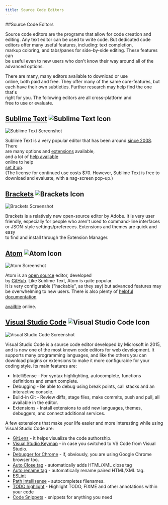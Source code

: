 ```yaml
---
title: Source Code Editors
---
```


##Source Code Editors

Source code editors are the programs that allow for code creation and  
editing. Any text editor can be used to write code. But dedicated code  
editors offer many useful features, including: text completion,  
markup coloring, and tabs/panes for side-by-side editing. These features can  
be useful even to new users who don't know their way around all of the  
advanced options.

There are many, many editors available to download or use  
online, both paid and free. They offer many of the same core-features, but  
each have their own subtleties. Further research may help find the one that's  
right for you. The following editors are all cross-platform and  
free to use or evaluate.

## <a href='https://www.sublimetext.com/' target='_blank' rel='nofollow'>Sublime Text</a> ![Sublime Text Icon](//discourse-user-assets.s3.amazonaws.com/original/2X/1/1249e18855b9c9ef177e636e6c4e308b4877bf2d.png)

![Sublime Text Screenshot](//discourse-user-assets.s3.amazonaws.com/original/2X/6/63f774c31a7b1a439bcef9d11e95463b6998310e.png)

Sublime Text is a very popular editor that has been around <a href='https://www.sublimetext.com/blog/articles/one-point-oh' target='_blank' rel='nofollow'>since 2008</a>. There  
are many options and <a href='https://packagecontrol.io/' target='_blank' rel='nofollow'>extensions</a> available,  
and a lot of <a href='http://stackoverflow.com/search?q=sublime+text' target='_blank' rel='nofollow'>help available</a>  
online to help  
<a href='http://www.websightdesigns.com/wiki/Setting_up_Sublime_Text_3' target='_blank' rel='nofollow'>set it up</a>.  
(The license for continued use costs $70\. However, Sublime Text is free to  
download and evaluate, with a nag-screen pop-up.)

## <a href='http://brackets.io/' target='_blank' rel='nofollow'>Brackets</a> ![Brackets Icon](//discourse-user-assets.s3.amazonaws.com/original/2X/d/df30640741461569071875cf4ff6cad9924f8b32.png)

![Brackets Screenshot](//discourse-user-assets.s3.amazonaws.com/original/2X/2/2f395a58d24ed551ed8440a10ae640777f1143b6.png)

Brackets is a relatively new open-source editor by Adobe. It is very user  
friendly, especially for people who aren't used to command-line interfaces  
or JSON-style settings/prefereces. Extensions and themes are quick and easy  
to find and install through the Extension Manager.

## <a href='https://atom.io/' target='_blank' rel='nofollow'>Atom</a> ![Atom Icon](//discourse-user-assets.s3.amazonaws.com/original/2X/7/7f6ba67d0ea310e1c1024f83c9acc1e0ecf255a8.png)

![Atom Screenshot](//discourse-user-assets.s3.amazonaws.com/original/2X/8/8016e7c0937e8ce6fcb6104c9aee0026443912f5.png)

Atom is an <a href='https://github.com/atom/atom' target='_blank' rel='nofollow'>open source</a> editor, developed  
by <a href='https://github.com/' target='_blank' rel='nofollow'>GitHub</a>. Like Sublime Text, Atom is quite popular.  
It is very configurable ("hackable", as they say) but advanced features may  
be overwhelming to new users. There is also plenty of <a href='http://readwrite.com/2014/05/20/github-atom-5-tips-getting-started-tutorial-corey-johnson/' target='_blank' rel='nofollow'>helpful</a> <a href='http://flight-manual.atom.io/' target='_blank' rel='nofollow'>documentation</a>  

<a href='http://stackoverflow.com/search?q=atom' target='_blank' rel='nofollow'>availble</a> online.


## <a href='https://code.visualstudio.com/' target='_blank' rel='nofollow'>Visual Studio Code</a> ![Visual Studio Code Icon](https://i.imgur.com/b4vFsKa.png)

![Visual Studio Code Screenshot](https://code.visualstudio.com/home/home-screenshot-mac-lg.png)

Visual Studio Code is a source code editor developed by Microsoft in 2015, and is now one of the most known code editors for web development. 
It supports many programming languages, and like the others you can download plugins or extensions to make it more configurable for your coding style.
Its main features are:
*   IntelliSense - For syntax highlighting, autocomplete, functions definitions and smart complete.
*   Debugging - Be able to debug using break points, call stacks and an interactive console.
*   Build-in Git - Review diffs, stage files, make commits, push and pull, all available in the editor.
*   Extensions - Install extensions to add new languages, themes, debuggers, and connect additional services.

A few extensions that make your life easier and more interesting while using Visual Studio Code are:
* <a href="https://gitlens.amod.io/" target="_blank" rel="nofollow">GitLens</a> - it helps visualize the code authorship.
* <a href="https://marketplace.visualstudio.com/items?itemName=ms-vscode.vs-keybindings" target="_blank" rel="nofollow">Visual Studio Keymap</a> - in case you switched to VS Code from Visual Studio.
* <a href="https://marketplace.visualstudio.com/items?itemName=msjsdiag.debugger-for-chrome" target="_blank" rel="nofollow">Debugger for Chrome</a> - if, obviously, you are using Google Chrome browser too.
* <a href="https://marketplace.visualstudio.com/items?itemName=formulahendry.auto-close-tag" target="_blank" rel="nofollow">Auto Close tag</a> - automatically adds HTML/XML close tag
* <a href="https://marketplace.visualstudio.com/items?itemName=formulahendry.auto-rename-tag" target="_blank" rel="nofollow">Auto rename tag</a> - automatically rename paired HTML/XML tag.
* <a href="https://marketplace.visualstudio.com/items?itemName=dbaeumer.vscode-eslint" target="_blank" rel="nofollow">ESLint</a>
* <a href="https://marketplace.visualstudio.com/items?itemName=christian-kohler.path-intellisense" target="_blank" rel="nofollow">Path Intellisense</a> - autocompletes filenames.
* <a href="https://marketplace.visualstudio.com/items?itemName=wayou.vscode-todo-highlight" target="_blank" rel="nofollow">TODO highlight</a> - Highlight TODO, FIXME and other annotations within your code
* <a href="https://marketplace.visualstudio.com/search?term=snippets&target=VSCode&category=All%20categories&sortBy=Relevance" target="_blank" rel="nofollow">Code Snippets</a> - snippets for anything you need

